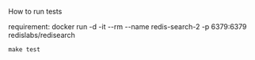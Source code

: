 How to run tests

requirement:
docker run -d -it --rm --name redis-search-2  -p 6379:6379  redislabs/redisearch

```make test```
